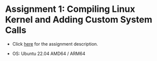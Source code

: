 # Assignment 1: Compiling Linux Kernel and Adding Custom System Calls

- Click [here](https://hackmd.io/@Bmch4MS0Rz-VZWB74huCvw/B1b2S_Kl6) for the assignment description.

- OS: Ubuntu 22.04 AMD64 / ARM64